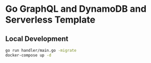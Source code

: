 # Go GraphQL and DynamoDB and Serverless Template

## Local Development

```bash
go run handler/main.go -migrate
docker-compose up -d
```
